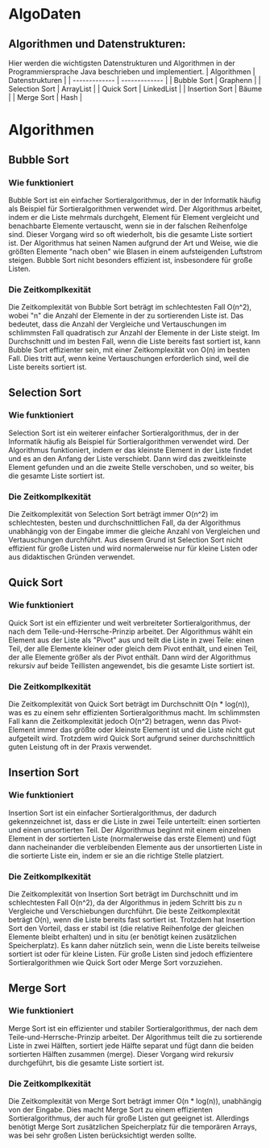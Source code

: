 # AlgoDaten
<h2>Algorithmen und Datenstrukturen:</h2>
Hier werden die wichtigsten Datenstrukturen und Algorithmen in der Programmiersprache Java beschrieben und implementiert.  
 | Algorithmen  | Datenstrukturen |
| ------------- | ------------- |
| Bubble Sort  | Graphenn  |
| Selection Sort  | ArrayList  |
| Quick Sort  | LinkedList  |
| Insertion Sort  | Bäume  |
| Merge Sort  | Hash |


 

# Algorithmen #
## Bubble Sort ##
### Wie funktioniert ###
Bubble Sort ist ein einfacher Sortieralgorithmus, der in der Informatik häufig als Beispiel für Sortieralgorithmen verwendet wird. Der Algorithmus arbeitet, indem er die Liste mehrmals durchgeht, Element für Element vergleicht und benachbarte Elemente vertauscht, wenn sie in der falschen Reihenfolge sind. Dieser Vorgang wird so oft wiederholt, bis die gesamte Liste sortiert ist. Der Algorithmus hat seinen Namen aufgrund der Art und Weise, wie die größten Elemente "nach oben" wie Blasen in einem aufsteigenden Luftstrom steigen. Bubble Sort nicht besonders effizient ist, insbesondere für große Listen.
### Die Zeitkomplkexität ###
Die Zeitkomplexität von Bubble Sort beträgt im schlechtesten Fall O(n^2), wobei "n" die Anzahl der Elemente in der zu sortierenden Liste ist. Das bedeutet, dass die Anzahl der Vergleiche und Vertauschungen im schlimmsten Fall quadratisch zur Anzahl der Elemente in der Liste steigt. Im Durchschnitt und im besten Fall, wenn die Liste bereits fast sortiert ist, kann Bubble Sort effizienter sein, mit einer Zeitkomplexität von O(n) im besten Fall. Dies tritt auf, wenn keine Vertauschungen erforderlich sind, weil die Liste bereits sortiert ist.
## Selection Sort ##
### Wie funktioniert ###
Selection Sort ist ein weiterer einfacher Sortieralgorithmus, der in der Informatik häufig als Beispiel für Sortieralgorithmen verwendet wird. Der Algorithmus funktioniert, indem er das kleinste Element in der Liste findet und es an den Anfang der Liste verschiebt. Dann wird das zweitkleinste Element gefunden und an die zweite Stelle verschoben, und so weiter, bis die gesamte Liste sortiert ist.
### Die Zeitkomplkexität ###
Die Zeitkomplexität von Selection Sort beträgt immer O(n^2) im schlechtesten, besten und durchschnittlichen Fall, da der Algorithmus unabhängig von der Eingabe immer die gleiche Anzahl von Vergleichen und Vertauschungen durchführt. Aus diesem Grund ist Selection Sort nicht effizient für große Listen und wird normalerweise nur für kleine Listen oder aus didaktischen Gründen verwendet.
## Quick Sort ##
### Wie funktioniert ###
Quick Sort ist ein effizienter und weit verbreiteter Sortieralgorithmus, der nach dem Teile-und-Herrsche-Prinzip arbeitet. Der Algorithmus wählt ein Element aus der Liste als "Pivot" aus und teilt die Liste in zwei Teile: einen Teil, der alle Elemente kleiner oder gleich dem Pivot enthält, und einen Teil, der alle Elemente größer als der Pivot enthält. Dann wird der Algorithmus rekursiv auf beide Teillisten angewendet, bis die gesamte Liste sortiert ist.
### Die Zeitkomplkexität ###
Die Zeitkomplexität von Quick Sort beträgt im Durchschnitt O(n * log(n)), was es zu einem sehr effizienten Sortieralgorithmus macht. Im schlimmsten Fall kann die Zeitkomplexität jedoch O(n^2) betragen, wenn das Pivot-Element immer das größte oder kleinste Element ist und die Liste nicht gut aufgeteilt wird. Trotzdem wird Quick Sort aufgrund seiner durchschnittlich guten Leistung oft in der Praxis verwendet.
## Insertion Sort ##
### Wie funktioniert ###
Insertion Sort ist ein einfacher Sortieralgorithmus, der dadurch gekennzeichnet ist, dass er die Liste in zwei Teile unterteilt: einen sortierten und einen unsortierten Teil. Der Algorithmus beginnt mit einem einzelnen Element in der sortierten Liste (normalerweise das erste Element) und fügt dann nacheinander die verbleibenden Elemente aus der unsortierten Liste in die sortierte Liste ein, indem er sie an die richtige Stelle platziert.
### Die Zeitkomplkexität ###
Die Zeitkomplexität von Insertion Sort beträgt im Durchschnitt und im schlechtesten Fall O(n^2), da der Algorithmus in jedem Schritt bis zu n Vergleiche und Verschiebungen durchführt. Die beste Zeitkomplexität beträgt O(n), wenn die Liste bereits fast sortiert ist. Trotzdem hat Insertion Sort den Vorteil, dass er stabil ist (die relative Reihenfolge der gleichen Elemente bleibt erhalten) und in situ (er benötigt keinen zusätzlichen Speicherplatz). Es kann daher nützlich sein, wenn die Liste bereits teilweise sortiert ist oder für kleine Listen. Für große Listen sind jedoch effizientere Sortieralgorithmen wie Quick Sort oder Merge Sort vorzuziehen.
## Merge Sort ##
### Wie funktioniert ###
Merge Sort ist ein effizienter und stabiler Sortieralgorithmus, der nach dem Teile-und-Herrsche-Prinzip arbeitet. Der Algorithmus teilt die zu sortierende Liste in zwei Hälften, sortiert jede Hälfte separat und fügt dann die beiden sortierten Hälften zusammen (merge). Dieser Vorgang wird rekursiv durchgeführt, bis die gesamte Liste sortiert ist.
### Die Zeitkomplkexität ###
Die Zeitkomplexität von Merge Sort beträgt immer O(n * log(n)), unabhängig von der Eingabe. Dies macht Merge Sort zu einem effizienten Sortieralgorithmus, der auch für große Listen gut geeignet ist. Allerdings benötigt Merge Sort zusätzlichen Speicherplatz für die temporären Arrays, was bei sehr großen Listen berücksichtigt werden sollte.
